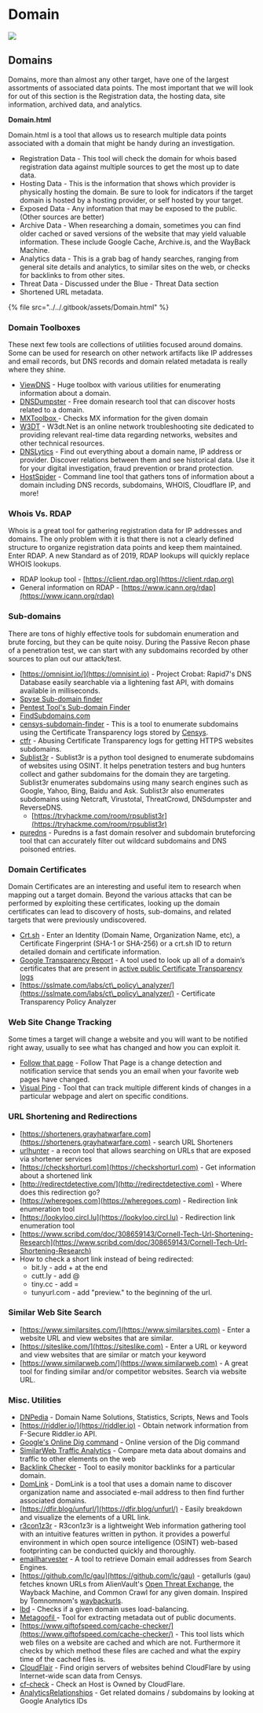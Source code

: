 # Domain

![](<../../.gitbook/assets/image (40).png>)

## Domains

Domains, more than almost any other target, have one of the largest assortments of associated data points. The most important that we will look for out of this section is the Registration data, the hosting data, site information, archived data, and analytics.

**Domain.html**

Domain.html is a tool that allows us to research multiple data points associated with a domain that might be handy during an investigation.

* Registration Data - This tool will check the domain for whois based registration data against multiple sources to get the most up to date data.
* Hosting Data - This is the information that shows which provider is physically hosting the domain. Be sure to look for indicators if the target domain is hosted by a hosting provider, or self hosted by your target.
* Exposed Data - Any information that may be exposed to the public. (Other sources are better)
* Archive Data  - When researching a domain, sometimes you can find older cached or saved versions of the website that may yield valuable information. These include Google Cache, Archive.is, and the WayBack Machine.
* Analytics data - This is a grab bag of handy searches, ranging from general site details and analytics, to similar sites on the web, or checks for backlinks to from other sites.
* Threat Data - Discussed under the Blue - Threat Data section
* Shortened URL metadata.

{% file src="../../.gitbook/assets/Domain.html" %}

### **Domain Toolboxes**

These next few tools are collections of utilities focused around domains. Some can be used for research on other network artifacts like IP addresses and email records, but DNS records and domain related metadata is really where they shine.

* [ViewDNS](https://viewdns.info) - Huge toolbox with various utilities for enumerating information about a domain.
* [DNSDumpster](https://dnsdumpster.com) - Free domain research tool that can discover hosts related to a domain.&#x20;
* [MXToolbox ](https://mxtoolbox.com)-  Checks MX information for the given domain
* [W3DT](https://w3dt.net) - W3dt.Net is an online network troubleshooting site dedicated to providing relevant real-time data regarding networks, websites and other technical resources.
* [DNSLytics](https://dnslytics.com) - Find out everything about a domain name, IP address or provider. Discover relations between them and see historical data. Use it for your digital investigation, fraud prevention or brand protection.
* [HostSpider](https://github.com/h3x0crypt/HostSpider) - Command line tool that gathers tons of information about a domain including DNS records, subdomains, WHOIS, Cloudflare IP, and more!

### **Whois Vs. RDAP**

Whois is a great tool for gathering registration data for IP addresses and domains. The only problem with it is that there is not a clearly defined structure to organize registration data points and keep them maintained. Enter RDAP. A new Standard as of 2019, RDAP lookups will quickly replace WHOIS lookups.&#x20;

* RDAP lookup tool - [https://client.rdap.org](https://client.rdap.org)
* General information on RDAP - [https://www.icann.org/rdap](https://www.icann.org/rdap)

### **Sub-domains**

There are tons of highly effective tools for subdomain enumeration and brute forcing, but they can be quite noisy. During the Passive Recon phase of a penetration test, we can start with any subdomains recorded by other sources to plan out our attack/test.

* [https://omnisint.io/](https://omnisint.io) - Project Crobat: Rapid7's DNS Database easily searchable via a lightening fast API, with domains available in milliseconds.
* [Spyse Sub-domain finder](https://spyse.com/tools/subdomain-finder)
* [Pentest Tool's Sub-domain Finder](https://pentest-tools.com/information-gathering/find-subdomains-of-domain)
* [FindSubdomains.com](https://findsubdomains.com)
* [censys-subdomain-finder](https://github.com/christophetd/censys-subdomain-finder) - This is a tool to enumerate subdomains using the Certificate Transparency logs stored by [Censys](https://censys.io).
* [ctfr](https://github.com/UnaPibaGeek/ctfr) - Abusing Certificate Transparency logs for getting HTTPS websites subdomains.
* [Sublist3r](https://github.com/aboul3la/Sublist3r) - Sublist3r is a python tool designed to enumerate subdomains of websites using OSINT. It helps penetration testers and bug hunters collect and gather subdomains for the domain they are targeting. Sublist3r enumerates subdomains using many search engines such as Google, Yahoo, Bing, Baidu and Ask. Sublist3r also enumerates subdomains using Netcraft, Virustotal, ThreatCrowd, DNSdumpster and ReverseDNS.
  * [https://tryhackme.com/room/rpsublist3r](https://tryhackme.com/room/rpsublist3r)
* [puredns](https://github.com/d3mondev/puredns) - Puredns is a fast domain resolver and subdomain bruteforcing tool that can accurately filter out wildcard subdomains and DNS poisoned entries.

### **Domain Certificates**

Domain Certificates are an interesting and useful item to research when mapping out a target domain. Beyond the various attacks that can be performed by exploiting these certificates, looking up the domain certificates can lead to discovery of hosts, sub-domains, and related targets that were previously undiscovered.

* [Crt.sh](https://crt.sh) - Enter an Identity (Domain Name, Organization Name, etc), a Certificate Fingerprint (SHA-1 or SHA-256) or a crt.sh ID to return detailed domain and certificate information.
* [Google Transparency Report](https://transparencyreport.google.com/https/certificates) - A tool used to look up all of a domain’s certificates that are present in [active public Certificate Transparency logs](https://www.certificate-transparency.org/known-logs)
* [https://sslmate.com/labs/ct\_policy\_analyzer/](https://sslmate.com/labs/ct\_policy\_analyzer/) - Certificate Transparency Policy Analyzer

### **Web Site Change Tracking**

Some times a target will change a website and you will want to be notified right away, usually to see what has changed and how you can exploit it.

* [Follow that page](https://followthatpage.com) - Follow That Page is a change detection and notification service that sends you an email when your favorite web pages have changed.
* [Visual Ping](https://visualping.io) - Tool that can track multiple different kinds of changes in a particular webpage and alert on specific conditions.

### URL Shortening and Redirections

* [https://shorteners.grayhatwarfare.com](https://shorteners.grayhatwarfare.com) - search URL Shorteners
* [urlhunter](https://github.com/utkusen/urlhunter) - a recon tool that allows searching on URLs that are exposed via shortener services
* [https://checkshorturl.com](https://checkshorturl.com) - Get information about a shortened link
* [http://redirectdetective.com/](http://redirectdetective.com) - Where does this redirection go?
* [https://wheregoes.com](https://wheregoes.com) - Redirection link enumeration tool
* [https://lookyloo.circl.lu](https://lookyloo.circl.lu) - Redirection link enumeration tool
* [https://www.scribd.com/doc/308659143/Cornell-Tech-Url-Shortening-Research](https://www.scribd.com/doc/308659143/Cornell-Tech-Url-Shortening-Research)
* How to check a short link instead of being redirected:
  * bit.ly - add + at the end
  * cutt.ly - add @
  * tiny.cc - add =
  * tunyurl.com - add "preview." to the beginning of the url.

### Similar Web Site Search

* [https://www.similarsites.com/](https://www.similarsites.com) - Enter a website URL and view websites that are similar.
* [https://siteslike.com/](https://siteslike.com) - Enter a URL or keyword and view websites that are similar or match your keyword
* [https://www.similarweb.com/](https://www.similarweb.com) - A great tool for finding similar and/or competitor websites. Search via website URL.

### **Misc. Utilities**

* [DNPedia](https://dnpedia.com) - Domain Name Solutions, Statistics, Scripts, News and Tools
* [https://riddler.io/](https://riddler.io) - Obtain network information from F-Secure Riddler.io API.
* [Google's Online Dig command](https://toolbox.googleapps.com/apps/dig/) - Online version of the Dig command
* [SimilarWeb Traffic Analytics](https://www.similarweb.com) - Compare meta data about domains and traffic to other elements on the web
* [Backlink Checker](https://smallseotools.com/backlink-checker/) - Tool to easily monitor backlinks for a particular domain.
* [DomLink](https://github.com/vysecurity/DomLink) - DomLink is a tool that uses a domain name to discover organization name and associated e-mail address to then find further associated domains.
* [https://dfir.blog/unfurl/](https://dfir.blog/unfurl/) - Easily breakdown and visualize the elements of a URL link.
* [r3con1z3r](https://github.com/abdulgaphy/r3con1z3r) - R3con1z3r is a lightweight Web information gathering tool with an intuitive features written in python. it provides a powerful environment in which open source intelligence (OSINT) web-based footprinting can be conducted quickly and thoroughly.
* [emailharvester](https://www.kali.org/tools/emailharvester/) - A tool to retrieve Domain email addresses from Search Engines.
* [https://github.com/lc/gau](https://github.com/lc/gau) - getallurls (gau) fetches known URLs from AlienVault's [Open Threat Exchange](https://otx.alienvault.com), the Wayback Machine, and Common Crawl for any given domain. Inspired by Tomnomnom's [waybackurls](https://github.com/tomnomnom/waybackurls).
* [lbd](https://www.kali.org/tools/lbd/) - Checks if a given domain uses load-balancing.
* [Metagoofil ](https://github.com/laramies/metagoofil)- Tool for extracting metadata out of public documents.
* [https://www.giftofspeed.com/cache-checker/](https://www.giftofspeed.com/cache-checker/) - This tool lists which web files on a website are cached and which are not. Furthermore it checks by which method these files are cached and what the expiry time of the cached files is.
* [CloudFlair](https://github.com/christophetd/CloudFlair) - Find origin servers of websites behind CloudFlare by using Internet-wide scan data from Censys.
* [cf-check](https://github.com/dwisiswant0/cf-check) - Check an Host is Owned by CloudFlare.
* [AnalyticsRelationships](https://github.com/Josue87/AnalyticsRelationships) - Get related domains / subdomains by looking at Google Analytics IDs
